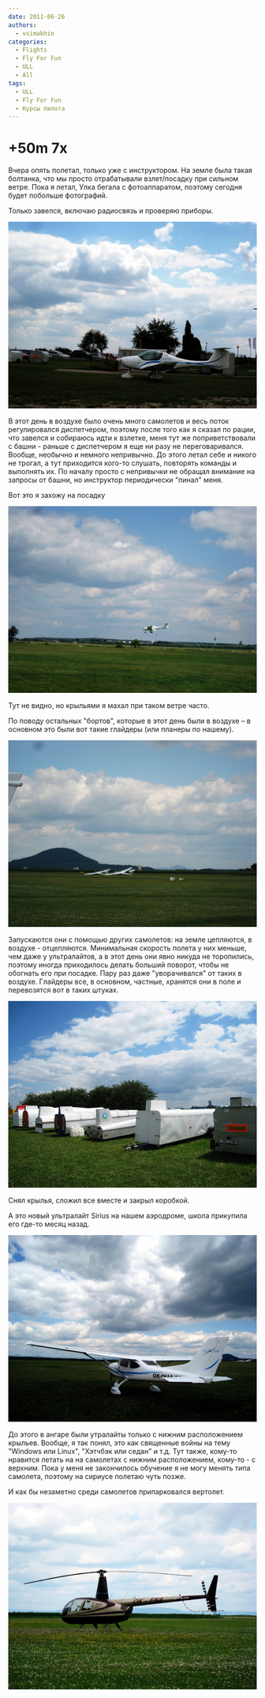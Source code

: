 ```yaml
---
date: 2011-06-26
authors:
  - vsimakhin
categories:
  - Flights
  - Fly For Fun
  - ULL
  - All
tags:
  - ULL
  - Fly For Fun
  - Курсы пилота
---
```


# +50m 7x

Вчера опять полетал, только уже с инструктором. На земле была такая болтанка, что мы просто отрабатывали взлет/посадку при сильном ветре. Пока я летал, Улка бегала с фотоаппаратом, поэтому сегодня будет побольше фотографий.

Только завелся, включаю радиосвязь и проверяю приборы.

![](IMG_0271.jpg)

<!-- more -->

В этот день в воздухе было очень много самолетов и весь поток регулировался диспетчером, поэтому после того как я сказал по рации, что завелся и собираюсь идти к взлетке, меня тут же поприветствовали с башни - раньше с диспетчером я еще ни разу не переговаривался. Вообще, необычно и немного непривычно. До этого летал себе и никого не трогал, а тут приходится кого-то слушать, повторять команды и выполнять их. По началу просто с непривычки не обращал внимание на запросы от башни, но инструктор периодически "пинал" меня.

Вот это я захожу на посадку

![](IMG_0273.jpg)

Тут не видно, но крыльями я махал при таком ветре часто.

По поводу остальных "бортов", которые в этот день были в воздухе – в основном это были вот такие глайдеры (или планеры по нашему).

![](IMG_0269.jpg)

Запускаются они с помощью других самолетов: на земле цепляются, в воздухе - отцепляются. Минимальная скорость полета у них меньше, чем даже у ультралайтов, а в этот день они явно никуда не торопились, поэтому иногда приходилось делать больший поворот, чтобы не обогнать его при посадке. Пару раз даже "уворачивался" от таких в воздухе. Глайдеры все, в основном, частные, хранятся они в поле и перевозятся вот в таких штуках.

![](IMG_0275.jpg)

Снял крылья, сложил все вместе и закрыл коробкой.

А это новый ультралайт Sirius на нашем аэродроме, школа прикупила его где-то месяц назад.

![](IMG_0268.jpg)

До этого в ангаре были утралайты только с нижним расположением крыльев. Вообще, я так понял, это как священные войны на тему "Windows или Linux", "Хэтчбэк или седан" и т.д. Тут также, кому-то нравится летать на на самолетах с нижним расположением, кому-то - с верхним. Пока у меня не закончилось обучение я не могу менять типа самолета, поэтому на сириусе полетаю чуть позже.

И как бы незаметно среди самолетов припарковался вертолет.

![](IMG_0272.jpg)